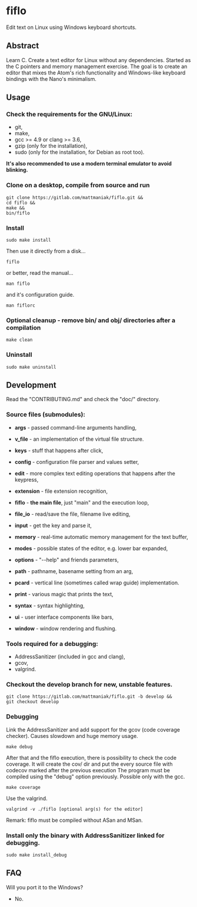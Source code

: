 # fiflo
Edit text on Linux using Windows keyboard shortcuts.

## Abstract
Learn C. Create a text editor for Linux without any dependencies. Started as
the C pointers and memory management exercise. The goal is to create an editor
that mixes the Atom's rich functionality and Windows-like keyboard bindings
with the Nano's minimalism.

## Usage
### Check the requirements for the GNU/Linux:
- git,
- make,
- gcc >= 4.9 or clang >= 3.6,
- gzip (only for the installation),
- sudo (only for the installation, for Debian as root too).

**It's also recommended to use a modern terminal emulator to avoid blinking.**

### Clone on a desktop, compile from source and run
```
git clone https://gitlab.com/mattmaniak/fiflo.git &&
cd fiflo &&
make &&
bin/fiflo
```

### Install
```
sudo make install
```

Then use it directly from a disk...
```
fiflo
```

or better, read the manual...
```
man fiflo
```

and it's configuration guide.
```
man fiflorc
```

### Optional cleanup - remove bin/ and obj/ directories after a compilation
```
make clean
```

### Uninstall
```
sudo make uninstall
```

## Development
Read the "CONTRIBUTING.md" and check the "doc/" directory.

### Source files (submodules):
- **args** - passed command-line arguments handling,

- **v_file** - an implementation of the virtual file structure.

- **keys** - stuff that happens after click,

- **config** - configuration file parser and values setter,

- **edit** - more complex text editing operations that happens after the
             keypress,

- **extension** - file extension recognition,

- **fiflo** - **the main file**, just "main" and the execution loop,

- **file_io** - read/save the file, filename live editing,

- **input** - get the key and parse it,

- **memory** - real-time automatic memory management for the text buffer,

- **modes** - possible states of the editor, e.g. lower bar expanded,

- **options** - "--help" and friends parameters,

- **path** - pathname, basename setting from an arg,

- **pcard** - vertical line (sometimes called wrap guide) implementation.

- **print** - various magic that prints the text,

- **syntax** - syntax highlighting,

- **ui** - user interface components like bars,

- **window** - window rendering and flushing.

### Tools required for a debugging:
- AddressSanitizer (included in gcc and clang),
- gcov,
- valgrind.

### Checkout the develop branch for new, unstable features.
```
git clone https://gitlab.com/mattmaniak/fiflo.git -b develop &&
git checkout develop
```

### Debugging
Link the AddressSanitizer and add support for the gcov (code coverage checker).
Causes slowdown and huge memory usage.
```
make debug
```

After that and the fiflo execution, there is possibility to check the code
coverage. It will create the cov/ dir and put the every source file with
codecov marked after the previous execution The program must be compiled using
the "debug" option previously. Possible only with the gcc.
```
make coverage
```

Use the valgrind.
```
valgrind -v ./fiflo [optional arg(s) for the editor]
```
Remark: fiflo must be compiled without ASan and MSan.

### Install only the binary with AddressSanitizer linked for debugging.
```
sudo make install_debug
```

## FAQ
Will you port it to the Windows?
- No.
